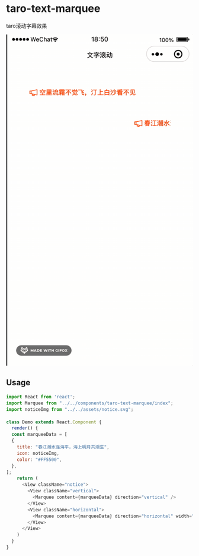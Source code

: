 # taro-text-marquee

taro滚动字幕效果

![此处输入图片的描述][1]

## Usage

```js
import React from 'react';
import Marquee from "../../components/taro-text-marquee/index";
import noticeImg from "../../assets/notice.svg";

class Demo extends React.Component {
  render() {
  const marqueeData = [
  {
    title: "春江潮水连海平，海上明月共潮生",
    icon: noticeImg,
    color: "#FF5500",
  },
];
    return (
      <View className="notice">
        <View className="vertical">
          <Marquee content={marqueeData} direction="vertical" />
        </View>
        <View className="horizontal">
          <Marquee content={marqueeData} direction="horizontal" width="5000" />
        </View>
      </View>
    )
  }
}
```


  [1]: https://raw.githubusercontent.com/marsczen/taro-text-marquee/master/assets/img.gif